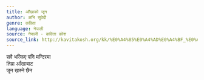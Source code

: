 ```yaml
---
title: आँखाको जृ्न
author: अभि सुवेदी
genre: कविता
language: नेपाली
source: नेपाली - कविता कोश
source_link: http://kavitakosh.org/kk/%E0%A4%85%E0%A4%AD%E0%A4%BF_%E0%A4%B8%E0%A5%81%E0%A4%B5%E0%A5%87%E0%A4%A6%E0%A5%80
---
```


सवै भत्किए पनि मन्दिरमा  
तिम्रा आँखाबाट  
जृ्न खस्ने छैन

